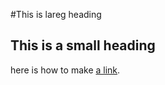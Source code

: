 #This is lareg heading
## This is a small heading

here is how to make [a link](https://www.wikepedia.org/).

